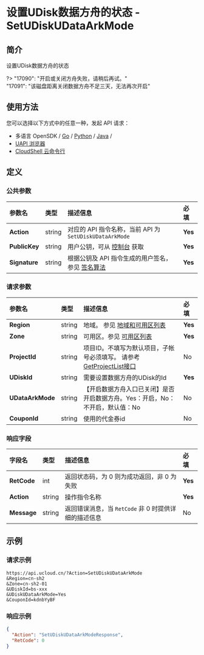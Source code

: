 # 设置UDisk数据方舟的状态 - SetUDiskUDataArkMode

## 简介

设置UDisk数据方舟的状态

?> "17090": "开启或关闭方舟失败，请稍后再试。"<br />"17091": "该磁盘距离关闭数据方舟不足三天，无法再次开启"




## 使用方法

您可以选择以下方式中的任意一种，发起 API 请求：
- 多语言 OpenSDK / [Go](https://github.com/ucloud/ucloud-sdk-go) / [Python](https://github.com/ucloud/ucloud-sdk-python3) / [Java](https://github.com/ucloud/ucloud-sdk-java) /
- [UAPI 浏览器](https://console.ucloud.cn/uapi/detail?id=SetUDiskUDataArkMode)
- [CloudShell 云命令行](https://shell.ucloud.cn/)


## 定义

### 公共参数

| 参数名 | 类型 | 描述信息 | 必填 |
|:---|:---|:---|:---|
| **Action**     | string  | 对应的 API 指令名称，当前 API 为 `SetUDiskUDataArkMode`                        | **Yes** |
| **PublicKey**  | string  | 用户公钥，可从 [控制台](https://console.ucloud.cn/uapi/apikey) 获取                                             | **Yes** |
| **Signature**  | string  | 根据公钥及 API 指令生成的用户签名，参见 [签名算法](api/summary/signature.md)  | **Yes** |

### 请求参数

| 参数名 | 类型 | 描述信息 | 必填 |
|:---|:---|:---|:---|
| **Region** | string | 地域。 参见 [地域和可用区列表](https://docs.ucloud.cn/api/summary/regionlist) |**Yes**|
| **Zone** | string | 可用区。参见 [可用区列表](https://docs.ucloud.cn/api/summary/regionlist) |**Yes**|
| **ProjectId** | string | 项目ID。不填写为默认项目，子帐号必须填写。 请参考[GetProjectList接口](https://docs.ucloud.cn/api/summary/get_project_list) |No|
| **UDiskId** | string | 需要设置数据方舟的UDisk的Id |**Yes**|
| **UDataArkMode** | string | 【开启数据方舟入口已关闭】是否开启数据方舟。Yes：开启，No：不开启，默认值：No |No|
| **CouponId** | string | 使用的代金券id |No|

### 响应字段

| 字段名 | 类型 | 描述信息 | 必填 |
|:---|:---|:---|:---|
| **RetCode** | int | 返回状态码，为 0 则为成功返回，非 0 为失败 |**Yes**|
| **Action** | string | 操作指令名称 |**Yes**|
| **Message** | string | 返回错误消息，当 `RetCode` 非 0 时提供详细的描述信息 |No|




## 示例

### 请求示例
    
```
https://api.ucloud.cn/?Action=SetUDiskUDataArkMode
&Region=cn-sh2
&Zone=cn-sh2-01
&UDiskId=bs-xxx
&UDiskUDataArkMode=Yes
&CouponId=kdnbYyBF
```

### 响应示例
    
```json
{
  "Action": "SetUDiskUDataArkModeResponse",
  "RetCode": 0
}
```





